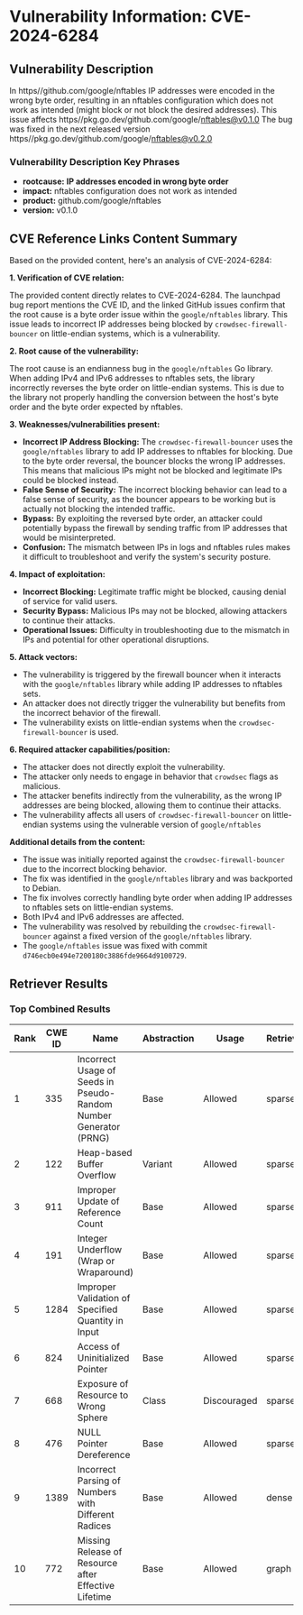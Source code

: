 # Vulnerability Information: CVE-2024-6284

## Vulnerability Description
In https//github.com/google/nftables IP addresses were encoded in the wrong byte order, resulting in an nftables configuration which does not work as intended (might block or not block the desired addresses). This issue affects https//pkg.go.dev/github.com/google/nftables@v0.1.0 The bug was fixed in the next released version https//pkg.go.dev/github.com/google/nftables@v0.2.0

### Vulnerability Description Key Phrases
- **rootcause:** **IP addresses encoded in wrong byte order**
- **impact:** nftables configuration does not work as intended
- **product:** github.com/google/nftables
- **version:** v0.1.0

## CVE Reference Links Content Summary
Based on the provided content, here's an analysis of CVE-2024-6284:

**1. Verification of CVE relation:**

The provided content directly relates to CVE-2024-6284. The launchpad bug report mentions the CVE ID, and the linked GitHub issues confirm that the root cause is a byte order issue within the `google/nftables` library. This issue leads to incorrect IP addresses being blocked by `crowdsec-firewall-bouncer` on little-endian systems, which is a vulnerability.

**2. Root cause of the vulnerability:**

The root cause is an endianness bug in the `google/nftables` Go library. When adding IPv4 and IPv6 addresses to nftables sets, the library incorrectly reverses the byte order on little-endian systems. This is due to the library not properly handling the conversion between the host's byte order and the byte order expected by nftables.

**3. Weaknesses/vulnerabilities present:**

- **Incorrect IP Address Blocking:** The `crowdsec-firewall-bouncer` uses the `google/nftables` library to add IP addresses to nftables for blocking. Due to the byte order reversal, the bouncer blocks the wrong IP addresses. This means that malicious IPs might not be blocked and legitimate IPs could be blocked instead.
- **False Sense of Security:** The incorrect blocking behavior can lead to a false sense of security, as the bouncer appears to be working but is actually not blocking the intended traffic.
- **Bypass:** By exploiting the reversed byte order, an attacker could potentially bypass the firewall by sending traffic from IP addresses that would be misinterpreted.
- **Confusion:** The mismatch between IPs in logs and nftables rules makes it difficult to troubleshoot and verify the system's security posture.

**4. Impact of exploitation:**

- **Incorrect Blocking:** Legitimate traffic might be blocked, causing denial of service for valid users.
- **Security Bypass:** Malicious IPs may not be blocked, allowing attackers to continue their attacks.
- **Operational Issues:** Difficulty in troubleshooting due to the mismatch in IPs and potential for other operational disruptions.

**5. Attack vectors:**

-  The vulnerability is triggered by the firewall bouncer when it interacts with the `google/nftables` library while adding IP addresses to nftables sets.
-  An attacker does not directly trigger the vulnerability but benefits from the incorrect behavior of the firewall.
-  The vulnerability exists on little-endian systems when the `crowdsec-firewall-bouncer` is used.

**6. Required attacker capabilities/position:**

- The attacker does not directly exploit the vulnerability.
- The attacker only needs to engage in behavior that `crowdsec` flags as malicious.
-  The attacker benefits indirectly from the vulnerability, as the wrong IP addresses are being blocked, allowing them to continue their attacks.
-  The vulnerability affects all users of `crowdsec-firewall-bouncer` on little-endian systems using the vulnerable version of `google/nftables`

**Additional details from the content:**

- The issue was initially reported against the `crowdsec-firewall-bouncer` due to the incorrect blocking behavior.
- The fix was identified in the `google/nftables` library and was backported to Debian.
- The fix involves correctly handling byte order when adding IP addresses to nftables sets on little-endian systems.
- Both IPv4 and IPv6 addresses are affected.
- The vulnerability was resolved by rebuilding the `crowdsec-firewall-bouncer` against a fixed version of the `google/nftables` library.
- The `google/nftables` issue was fixed with commit `d746ecb0e494e7200180c3886fde9664d9100729`.

## Retriever Results

### Top Combined Results

| Rank | CWE ID | Name | Abstraction | Usage  | Retrievers | Individual Scores |
|------|--------|------|-------------|-------|------------|-------------------|
| 1 | 335 | Incorrect Usage of Seeds in Pseudo-Random Number Generator (PRNG) | Base | Allowed | sparse | 0.380 |
| 2 | 122 | Heap-based Buffer Overflow | Variant | Allowed | sparse | 0.363 |
| 3 | 911 | Improper Update of Reference Count | Base | Allowed | sparse | 0.349 |
| 4 | 191 | Integer Underflow (Wrap or Wraparound) | Base | Allowed | sparse | 0.347 |
| 5 | 1284 | Improper Validation of Specified Quantity in Input | Base | Allowed | sparse | 0.347 |
| 6 | 824 | Access of Uninitialized Pointer | Base | Allowed | sparse | 0.347 |
| 7 | 668 | Exposure of Resource to Wrong Sphere | Class | Discouraged | sparse | 0.339 |
| 8 | 476 | NULL Pointer Dereference | Base | Allowed | sparse | 0.334 |
| 9 | 1389 | Incorrect Parsing of Numbers with Different Radices | Base | Allowed | dense | 0.423 |
| 10 | 772 | Missing Release of Resource after Effective Lifetime | Base | Allowed | graph | 0.002 |

